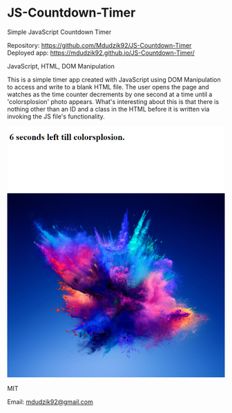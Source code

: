 # JS-Countdown-Timer

Simple JavaScript Countdown Timer

<!-- Live link to deployed app -->

Repository: https://github.com/Mdudzik92/JS-Countdown-Timer<br>
Deployed app: https://mdudzik92.github.io/JS-Countdown-Timer/

<!-- Technologies used -->

JavaScript, HTML, DOM Manipulation

<!-- Explanation of what the app is -->

This is a simple timer app created with JavaScript using DOM Manipulation to access and write to a blank HTML file. The user opens the page and watches as the time counter decrements by one second at a time until a 'colorsplosion' photo appears. What's interesting about this is that there is nothing other than an ID and a class in the HTML before it is written via invoking the JS file's functionality.

<!-- Screenshot -->

<img src="./images/countdown.png">
<img src="./images/image_1.jpg">

<!-- License -->

MIT

<!-- Contact information -->

Email: mdudzik92@gmail.com
